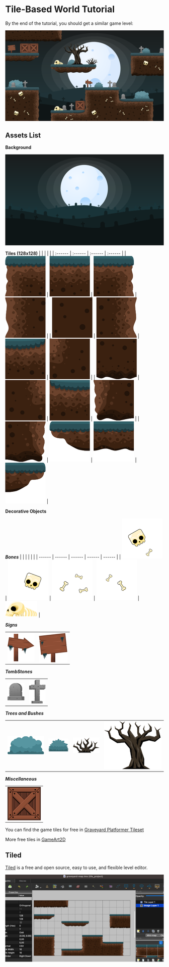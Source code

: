 # Tile-Based World Tutorial

By the end of the tutorial, you should get a similar game level:

![Tile_1](/assets/tilebased-world-cover.png)


## Assets List

**Background**

![Background](/assets/BG.png)


**Tiles (128x128)**
| | | | |
| :------ | :------ | :------ | :------ |
| ![Tile_1](/assets/Tiles/Tile_1.png) | ![Tile_2](/assets/Tiles/Tile_2.png) | ![Tile_3](/assets/Tiles/Tile_3.png) | ![Tile_4](/assets/Tiles/Tile_4.png) |
| ![Tile_5](/assets/Tiles/Tile_5.png) | ![Tile_6](/assets/Tiles/Tile_6.png) | ![Tile_7](/assets/Tiles/Tile_7.png) | ![Tile_8](/assets/Tiles/Tile_8.png) | 
| ![Tile_9](/assets/Tiles/Tile_9.png) | ![Tile_10](/assets/Tiles/Tile_10.png) | ![Tile_11](/assets/Tiles/Tile_11.png) | ![Tile_12](/assets/Tiles/Tile_12.png) | 
| ![Tile_13](/assets/Tiles/Tile_13.png) | ![Tile_14](/assets/Tiles/Tile_14.png) | ![Tile_15](/assets/Tiles/Tile_15.png) | ![Tile_16](/assets/Tiles/Tile_16.png) | 

**Decorative Objects**

***Bones***
| | | | | |
| ------ | ------ | ------ | ------ | ------ |
| ![Bone_1](/assets/Objects/Bone_1.png) | ![Bone_2](/assets/Objects/Bone_2.png) | ![Bone_3](/assets/Objects/Bone_3.png) | ![Bone_4](/assets/Objects/Bone_4.png) | ![Skeleton](/assets/Objects/Skeleton.png) |

***Signs***

|    |    |
| -- | -- |
| ![ArrowSign](/assets/Objects/ArrowSign.png) | ![Sign](/assets/Objects/Sign.png) |


***TombStones***

|   |   |
| - | - |
| ![TombStone_1](/assets/Objects/TombStone_1.png) | ![TombStone_2](/assets/Objects/TombStone_2.png) |

***Trees and Bushes***

| | | | |
| - | - | - | - |
| ![Bush_1](/assets/Objects/Bush_1.png) | ![Bush_2](/assets/Objects/Bush_2.png) | ![DeadBush](/assets/Objects/DeadBush.png) | ![Tree](/assets/Objects/Tree.png) |

***Miscellaneous***

| |
| - |
| ![Crate](/assets/Objects/Crate.png) |

You can find the game tiles for free in [Graveyard Platformer Tileset](https://www.gameart2d.com/free-graveyard-platformer-tileset.html)

More free tiles in [GameArt2D](https://www.gameart2d.com/freebies.html)


## Tiled

[Tiled](https://www.mapeditor.org/) is a free and open source, easy to use, and flexible level editor.

![Tiled](/assets/Tiled.png)